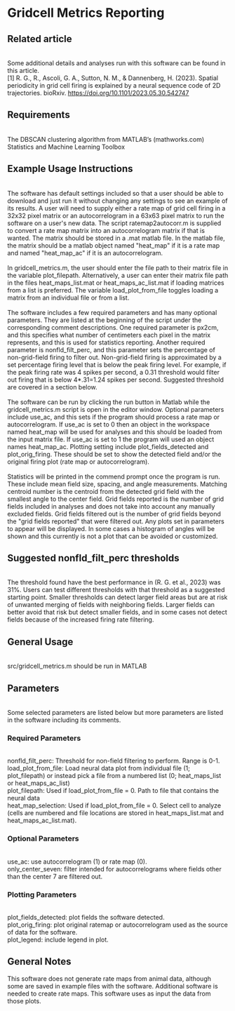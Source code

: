 # Gridcell Metrics Reporting

## Related article
<br>Some additional details and analyses run with this software can be found in this article.
<br>\[1\] R. G., R., Ascoli, G. A., Sutton, N. M., & Dannenberg, H. (2023). Spatial periodicity in grid cell firing is explained by a neural sequence code of 2D trajectories. bioRxiv. https://doi.org/10.1101/2023.05.30.542747

## Requirements
<br>The DBSCAN clustering algorithm from MATLAB’s (mathworks.com) Statistics and Machine Learning Toolbox

## Example Usage Instructions
<br>The software has default settings included so that a user should be able to download and just run it without changing any settings to see an example of its results. A user will need to supply either a rate map of grid cell firing in a 32x32 pixel matrix or an autocorrelogram in a 63x63 pixel matrix to run the software on a user's new data. The script ratemap2autocorr.m is supplied to convert a rate map matrix into an autocorrelogram matrix if that is wanted. The matrix should be stored in a .mat matlab file. In the matlab file, the matrix should be a matlab object named "heat_map" if it is a rate map and named "heat_map_ac" if it is an autocorrelogram.
<br>
<br>In gridcell_metrics.m, the user should enter the file path to their matrix file in the variable plot_filepath. Alternatively, a user can enter their matrix file path in the files heat_maps_list.mat or heat_maps_ac_list.mat if loading matrices from a list is preferred. The variable load_plot_from_file toggles loading a matrix from an individual file or from a list.
<br>
<br>The software includes a few required parameters and has many optional parameters. They are listed at the beginning of the script under the corresponding comment descriptions. One required parameter is px2cm, and this specifies what number of centimeters each pixel in the matrix represents, and this is used for statistics reporting. Another required parameter is nonfld_filt_perc, and this parameter sets the percentage of non-grid-field firing to filter out. Non-grid-field firing is approximated by a set percentage firing level that is below the peak firing level. For example, if the peak firing rate was 4 spikes per second, a 0.31 threshold would filter out firing that is below 4*.31=1.24 spikes per second. Suggested threshold are covered in a section below.
<br>
<br>The software can be run by clicking the run button in Matlab while the gridcell_metrics.m script is open in the editor window. Optional parameters include use_ac, and this sets if the program should process a rate map or autocorrelogram. If use_ac is set to 0 then an object in the workspace named heat_map will be used for analyses and this should be loaded from the input matrix file. If use_ac is set to 1 the program will used an object names heat_map_ac. Plotting setting include plot_fields_detected and plot_orig_firing. These should be set to show the detected field and/or the original firing plot (rate map or autocorrelogram).
<br>
<br>Statistics will be printed in the commend prompt once the program is run. These include mean field size, spacing, and angle measurements. Matching centroid number is the centroid from the detected grid field with the smallest angle to the center field. Grid fields reported is the number of grid fields included in analyses and does not take into account any manually excluded fields. Grid fields filtered out is the number of grid fields beyond the "grid fields reported" that were filtered out. Any plots set in parameters to appear will be displayed. In some cases a histogram of angles will be shown and this currently is not a plot that can be avoided or customized.

## Suggested nonfld_filt_perc thresholds
<br>The threshold found have the best performance in (R. G. et al., 2023) was 31%. Users can test different thresholds with that threshold as a suggested starting point. Smaller thresholds can detect larger field areas but are at risk of unwanted merging of fields with neighboring fields. Larger fields can better avoid that risk but detect smaller fields, and in some cases not detect fields because of the increased firing rate filtering.

## General Usage
<br>src/gridcell_metrics.m should be run in MATLAB

## Parameters
<br>Some selected parameters are listed below but more parameters are listed in the software including its comments.

### Required Parameters
<br>nonfld_filt_perc: Threshold for non-field filtering to perform. Range is 0-1.
<br>load_plot_from_file: Load neural data plot from individual file (1; plot_filepath) or instead pick a file from a numbered list (0; heat_maps_list or heat_maps_ac_list)
<br>plot_filepath: Used if load_plot_from_file = 0. Path to file that contains the neural data
<br>heat_map_selection: Used if load_plot_from_file = 0. Select cell to analyze (cells are numbered and file locations are stored in heat_maps_list.mat and heat_maps_ac_list.mat).

### Optional Parameters
<br>use_ac: use autocorrelogram (1) or rate map (0).
<br>only_center_seven: filter intended for autocorrelograms where fields other than the center 7 are filtered out.

### Plotting Parameters
<br>plot_fields_detected: plot fields the software detected.
<br>plot_orig_firing: plot original ratemap or autocorrelogram used as the source of data for the software.
<br>plot_legend: include legend in plot.

## General Notes
This software does not generate rate maps from animal data, although some are saved in example files with the software. Additional software is needed to create rate maps. This software uses as input the data from those plots.